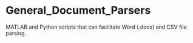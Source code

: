 # General_Document_Parsers
MATLAB and Python scripts that can facilitate Word (.docx) and CSV file parsing.
